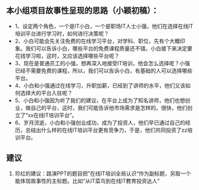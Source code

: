 ## 本小组项目故事性呈现的思路（小颖初稿）：
* 1、设定两个角色，一个是IT小白，一个是职场IT人士小强，他们在选择在线IT培训平台进行学习时，如何进行决策呢？
* 2、小白可能会先关注免费的在线学习平台，对学科、职位，先有个大概印象。我们可以告诉小白，哪些平台的免费课程质量还不错。小白接下来决定要花钱学习啦，这时，又应该选择哪些平台呢？
* 3、现在是普通员工的小强，想再深入地接受IT培训，他会怎么选择呢？小强已经不需要免费的课程，所以，我们可以告诉小白，有基础的人可以选择哪些平台。
* 4、小白和小强通过在线学习，升职加薪，已经到了讲师的水平，他们又该如何选择大的平台入驻呢？
* 5、小白和小强因为听了我们的建议，在平台上成为了知名讲师，他们也想创业，做自己的平台，这时，我们可能告诉他市场需求是怎样的。很快，他们创立了“xx在线IT培训平台”。
* 6、岁月流逝，小白和小强创业成功，成为了投资人，他们早已通过自己的经历，总结出什么样的在线IT培训平台更有竞争力，于是，他们共同投资了zz培训平台。

## 建议
1. 珍红的建议：路演PPT的题目把”在线IT培训全局认识“作为副标题，另取一个能体现故事性的主标题。比如“从IT菜鸟到在线IT教育投资达人”

